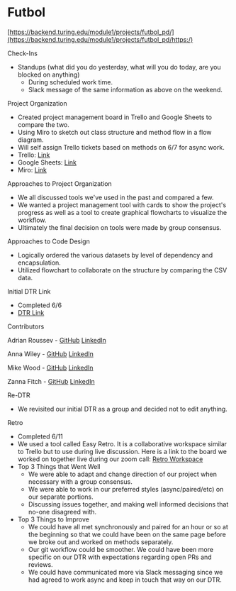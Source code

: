# Futbol

[https://backend.turing.edu/module1/projects/futbol_pd/](https://backend.turing.edu/module1/projects/futbol_pd/https:/)

Check-Ins

* Standups (what did you do yesterday, what will you do today, are you blocked on anything)
  * During scheduled work time.
  * Slack message of the same information as above on the weekend.

Project Organization

* Created project management board in Trello and Google Sheets to compare the two.
* Using Miro to sketch out class structure and method flow in a flow diagram.
* Will self assign Trello tickets based on methods on 6/7 for async work.
* Trello: [Link](https://trello.com/b/8ReVyYLY/futbolhttps:/)
* Google Sheets: [Link](https://docs.google.com/spreadsheets/d/1YA3LX85hV-Ohxf_duq2SnGeDf0Khd6s3ENpZlSsFh6M/edit?usp=sharing)
* Miro: [Link](https://miro.com/app/board/uXjVMBWhmqA=/?share_link_id=316400926794)

Approaches to Project Organization

* We all discussed tools we've used in the past and compared a few.
* We wanted a project management tool with cards to show the project's progress as well as a tool to create graphical flowcharts to visualize the workflow.
* Ultimately the final decision on tools were made by group consensus.

Approaches to Code Design

* Logically ordered the various datasets by level of dependency and encapsulation.
* Utilized flowchart to collaborate on the structure by comparing the CSV data.

Initial DTR Link

* Completed 6/6
* [DTR Link](https://docs.google.com/document/d/10C-c-COPt0LIgLb33aqogaZtMEXT0b1F-wKJ2H_MvGs/edit)

Contributors

Adrian Roussev - [GitHub](https://github.com/adrianRoussev) [LinkedIn](https://www.linkedin.com/in/adrian-roussev-1630a4193/)

Anna Wiley - [GitHub](https://github.com/awiley33) [LinkedIn](https://www.linkedin.com/in/anna-wiley-83524969/)

Mike Wood - [GitHub](https://github.com/MWoodshop) [LinkedIn](https://www.linkedin.com/in/michaelwilliamwood/)

Zanna Fitch - [GitHub](https://github.com/z-fitch) [LinkedIn](https://www.linkedin.com/in/zanna-fitch-2841a1279/)

Re-DTR

* We revisited our initial DTR as a group and decided not to edit anything.

Retro

* Completed 6/11
* We used a tool called Easy Retro. It is a collaborative workspace similar to Trello but to use during live discussion. Here is a link to the board we worked on together live during our zoom call: [Retro Workspace](https://easyretro.io/publicboard/fMKwvKTF02gj6GDFT5rTOF4XXU93/e482bf75-43d6-472d-ad2e-45ad23ed6259?list=false)
* Top 3 Things that Went Well
  - We were able to adapt and change direction of our project when necessary with a group consensus.
  - We were able to work in our preferred styles (async/paired/etc) on our separate portions.
  - Discussing issues together, and making well informed decisions that no-one disagreed with.
* Top 3 Things to Improve
  - We could have all met synchronously and paired for an hour or so at the beginning so that we could have been on the same page before we broke out and worked on methods separately.
  - Our git workflow could be smoother. We could have been more specific on our DTR with expectations regarding open PRs and reviews.
  - We could have communicated more via Slack messaging since we had agreed to work async and keep in touch that way on our DTR.